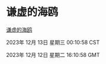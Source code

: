 # 谦虚的海鸥
[谦虚的海鸥](http://219.139.196.182:56308/qxdho/course/base/hotlink/index.php)

2023年 12月 13日 星期三 00:10:58 CST

2023年 12月 12日 星期二 16:10:58 GMT
